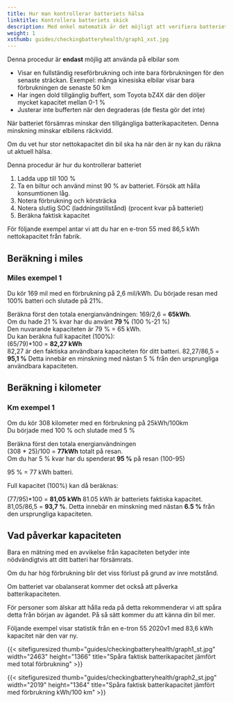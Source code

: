 ```yaml
---
title: Hur man kontrollerar batteriets hälsa
linktitle: Kontrollera batteriets skick
description: Med enkel matematik är det möjligt att verifiera batteriets allmänna status. Den här guiden förklarar hur.
weight: 1
xsthumb: guides/checkingbatteryhealth/graph1_xst.jpg
---
```

<!-- markdownlint-disable MD033 -->
<div class="alert alert-warning" role="alert">
  Denna procedur är <b>endast</b> möjlig att använda på elbilar som
    <ul>
    <li>Visar en fullständig reseförbrukning och inte bara förbrukningen för den senaste sträckan. Exempel: många kinesiska elbilar visar bara förbrukningen de senaste 50 km</li>
    <li>Har ingen dold tillgänglig buffert, som Toyota bZ4X där den döljer mycket kapacitet mellan 0-1 %</li>
    <li>Justerar inte bufferten när den degraderas (de flesta gör det inte)</li>
    </ul>
</div>
När batteriet försämras minskar den tillgängliga batterikapaciteten. Denna minskning minskar elbilens räckvidd.

Om du vet hur stor nettokapacitet din bil ska ha när den är ny kan du räkna ut aktuell hälsa.

Denna procedur är hur du kontrollerar batteriet

1. Ladda upp till 100 %
2. Ta en biltur och använd minst 90 % av batteriet. Försök att hålla konsumtionen låg.
3. Notera förbrukning och körsträcka
4. Notera slutlig SOC (laddningstillstånd) (procent kvar på batteriet)
5. Beräkna faktisk kapacitet

För följande exempel antar vi att du har en e-tron 55 med 86,5 kWh nettokapacitet från fabrik.

## Beräkning i miles

### Miles exempel 1

Du kör 169 mil med en förbrukning på 2,6 mil/kWh. Du började resan med 100% batteri och slutade på 21%.

Beräkna först den totala energianvändningen: 169/2,6 = <b>65kWh</b>.<br>
Om du hade 21 % kvar har du använt <b>79 %</b> (100 %-21 %)<br>
Den nuvarande kapaciteten är 79 % = 65 kWh.<br>
Du kan beräkna full kapacitet (100%):<br>
(65/79)*100 = <b>82,27 kWh</b><br>
82,27 är den faktiska användbara kapaciteten för ditt batteri.
82,27/86,5 = <b>95,1 %</b>
Detta innebär en minskning med nästan 5 % från den ursprungliga användbara kapaciteten.

## Beräkning i kilometer

### Km exempel 1

Om du kör 308 kilometer med en förbrukning på 25kWh/100km<br>
Du började med 100 % och slutade med 5 %<br>

Beräkna först den totala energianvändningen<br>
(308 * 25)/100 = <b>77kWh</b> totalt på resan.<br>
Om du har 5 % kvar har du spenderat <b>95 %</b> på resan (100-95)<br>

95 % = 77 kWh batteri.<br>

Full kapacitet (100%) kan då beräknas:<br>

(77/95)*100 = <b>81,05 kWh</b>
81.05 kWh är batteriets faktiska kapacitet.<br>
81,05/86,5 = <b>93,7 %</b>. Detta innebär en minskning med nästan <b>6.5 %</b> från den ursprungliga kapaciteten.

## Vad påverkar kapaciteten

Bara en mätning med en avvikelse från kapaciteten betyder inte nödvändigtvis att ditt batteri har försämrats.

Om du har hög förbrukning blir det viss förlust på grund av inre motstånd.

Om batteriet var obalanserat kommer det också att påverka batterikapaciteten.

För personer som älskar att hålla reda på detta rekommenderar vi att spåra detta från början av ägandet. På så sätt kommer du att känna din bil mer.

Följande exempel visar statistik från en e-tron 55 2020v1 med 83,6 kWh kapacitet när den var ny.

{{< sitefiguresized thumb="guides/checkingbatteryhealth/graph1_st.jpg" width="2463" height="1366" title="Spåra faktisk batterikapacitet jämfört med total förbrukning" >}}

{{< sitefiguresized thumb="guides/checkingbatteryhealth/graph2_st.jpg" width="2019" height="1364" title="Spåra faktisk batterikapacitet jämfört med förbrukning kWh/100 km" >}}
